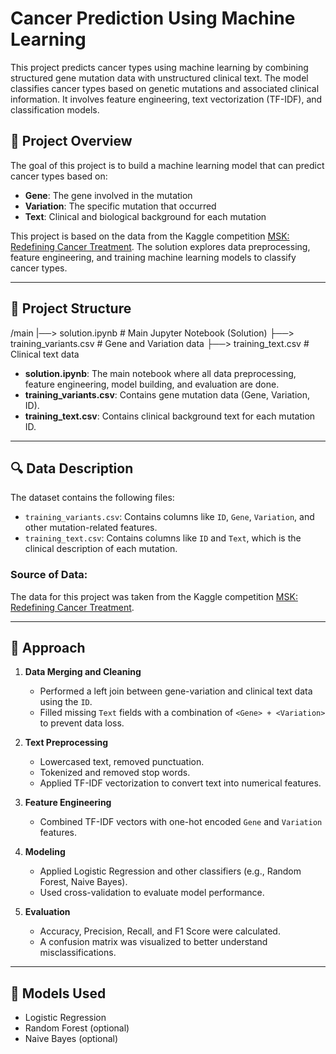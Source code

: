 # Cancer Prediction Using Machine Learning

This project predicts cancer types using machine learning by combining structured gene mutation data with unstructured clinical text. The model classifies cancer types based on genetic mutations and associated clinical information. It involves feature engineering, text vectorization (TF-IDF), and classification models.

## 🧠 Project Overview

The goal of this project is to build a machine learning model that can predict cancer types based on:

- **Gene**: The gene involved in the mutation
- **Variation**: The specific mutation that occurred
- **Text**: Clinical and biological background for each mutation

This project is based on the data from the Kaggle competition [MSK: Redefining Cancer Treatment](https://www.kaggle.com/competitions/msk-redefining-cancer-treatment/data). The solution explores data preprocessing, feature engineering, and training machine learning models to classify cancer types.

---

## 📁 Project Structure
/main
|──> solution.ipynb # Main Jupyter Notebook (Solution)
├──> training_variants.csv # Gene and Variation data
├──> training_text.csv # Clinical text data


- **solution.ipynb**: The main notebook where all data preprocessing, feature engineering, model building, and evaluation are done.
- **training_variants.csv**: Contains gene mutation data (Gene, Variation, ID).
- **training_text.csv**: Contains clinical background text for each mutation ID.

---

## 🔍 Data Description

The dataset contains the following files:

- `training_variants.csv`: Contains columns like `ID`, `Gene`, `Variation`, and other mutation-related features.
- `training_text.csv`: Contains columns like `ID` and `Text`, which is the clinical description of each mutation.

### Source of Data:
The data for this project was taken from the Kaggle competition [MSK: Redefining Cancer Treatment](https://www.kaggle.com/competitions/msk-redefining-cancer-treatment/data).

---

## 🧪 Approach

1. **Data Merging and Cleaning**
   - Performed a left join between gene-variation and clinical text data using the `ID`.
   - Filled missing `Text` fields with a combination of `<Gene> + <Variation>` to prevent data loss.

2. **Text Preprocessing**
   - Lowercased text, removed punctuation.
   - Tokenized and removed stop words.
   - Applied TF-IDF vectorization to convert text into numerical features.

3. **Feature Engineering**
   - Combined TF-IDF vectors with one-hot encoded `Gene` and `Variation` features.

4. **Modeling**
   - Applied Logistic Regression and other classifiers (e.g., Random Forest, Naive Bayes).
   - Used cross-validation to evaluate model performance.

5. **Evaluation**
   - Accuracy, Precision, Recall, and F1 Score were calculated.
   - A confusion matrix was visualized to better understand misclassifications.

---

## 🤖 Models Used

- Logistic Regression
- Random Forest (optional)
- Naive Bayes (optional)
